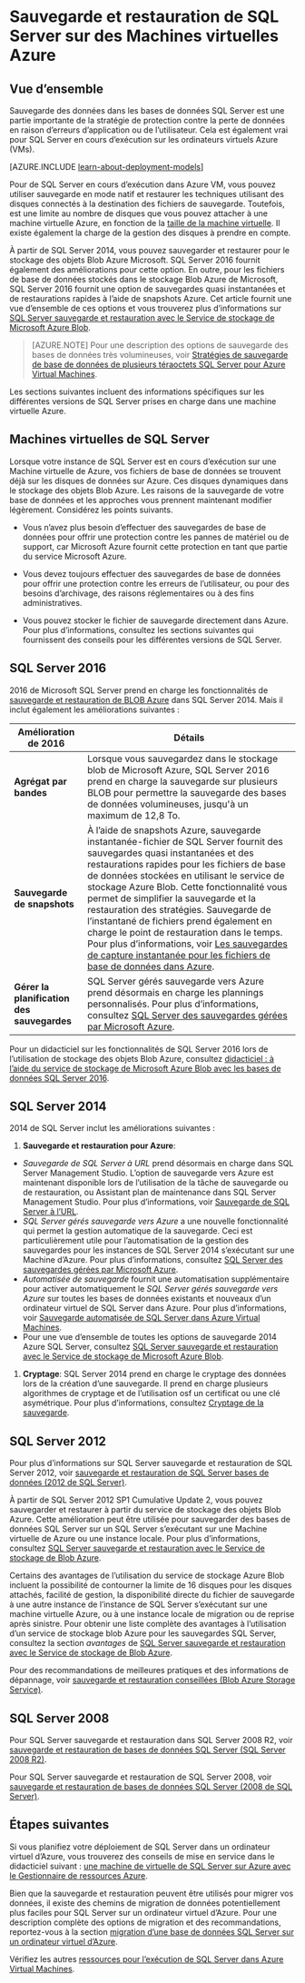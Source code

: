 <properties
    pageTitle="Sauvegarde et restauration pour SQL Server | Microsoft Azure"
    description="Décrit les considérations de sauvegarde et de restauration pour les bases de données SQL Server en cours d’exécution sur Azure Virtual Machines."
    services="virtual-machines-windows"
    documentationCenter="na"
    authors="rothja"
    manager="jhubbard"
    editor=""
    tags="azure-resource-management" />

<tags
    ms.service="virtual-machines-windows"
    ms.devlang="na"
    ms.topic="article"
    ms.tgt_pltfrm="vm-windows-sql-server"
    ms.workload="infrastructure-services"
    ms.date="08/19/2016"
    ms.author="jroth" />

# <a name="backup-and-restore-for-sql-server-in-azure-virtual-machines"></a>Sauvegarde et restauration de SQL Server sur des Machines virtuelles Azure

## <a name="overview"></a>Vue d’ensemble

Sauvegarde des données dans les bases de données SQL Server est une partie importante de la stratégie de protection contre la perte de données en raison d’erreurs d’application ou de l’utilisateur. Cela est également vrai pour SQL Server en cours d’exécution sur les ordinateurs virtuels Azure (VMs).

[AZURE.INCLUDE [learn-about-deployment-models](../../includes/learn-about-deployment-models-both-include.md)]

Pour de SQL Server en cours d’exécution dans Azure VM, vous pouvez utiliser sauvegarde en mode natif et restaurer les techniques utilisant des disques connectés à la destination des fichiers de sauvegarde. Toutefois, est une limite au nombre de disques que vous pouvez attacher à une machine virtuelle Azure, en fonction de la [taille de la machine virtuelle](virtual-machines-linux-sizes.md). Il existe également la charge de la gestion des disques à prendre en compte.

À partir de SQL Server 2014, vous pouvez sauvegarder et restaurer pour le stockage des objets Blob Azure Microsoft. SQL Server 2016 fournit également des améliorations pour cette option. En outre, pour les fichiers de base de données stockés dans le stockage Blob Azure de Microsoft, SQL Server 2016 fournit une option de sauvegardes quasi instantanées et de restaurations rapides à l’aide de snapshots Azure. Cet article fournit une vue d’ensemble de ces options et vous trouverez plus d’informations sur [SQL Server sauvegarde et restauration avec le Service de stockage de Microsoft Azure Blob](https://msdn.microsoft.com/library/jj919148.aspx).

>[AZURE.NOTE] Pour une description des options de sauvegarde des bases de données très volumineuses, voir [Stratégies de sauvegarde de base de données de plusieurs téraoctets SQL Server pour Azure Virtual Machines](http://blogs.msdn.com/b/igorpag/archive/2015/07/28/multi-terabyte-sql-server-database-backup-strategies-for-azure-virtual-machines.aspx).

Les sections suivantes incluent des informations spécifiques sur les différentes versions de SQL Server prises en charge dans une machine virtuelle Azure.

## <a name="sql-server-virtual-machines"></a>Machines virtuelles de SQL Server

Lorsque votre instance de SQL Server est en cours d’exécution sur une Machine virtuelle de Azure, vos fichiers de base de données se trouvent déjà sur les disques de données sur Azure. Ces disques dynamiques dans le stockage des objets Blob Azure. Les raisons de la sauvegarde de votre base de données et les approches vous prennent maintenant modifier légèrement. Considérez les points suivants. 

- Vous n’avez plus besoin d’effectuer des sauvegardes de base de données pour offrir une protection contre les pannes de matériel ou de support, car Microsoft Azure fournit cette protection en tant que partie du service Microsoft Azure.

- Vous devez toujours effectuer des sauvegardes de base de données pour offrir une protection contre les erreurs de l’utilisateur, ou pour des besoins d’archivage, des raisons réglementaires ou à des fins administratives.

- Vous pouvez stocker le fichier de sauvegarde directement dans Azure. Pour plus d’informations, consultez les sections suivantes qui fournissent des conseils pour les différentes versions de SQL Server.

## <a name="sql-server-2016"></a>SQL Server 2016

2016 de Microsoft SQL Server prend en charge les fonctionnalités de [sauvegarde et restauration de BLOB Azure](https://msdn.microsoft.com/library/jj919148.aspx) dans SQL Server 2014. Mais il inclut également les améliorations suivantes :

| Amélioration de 2016               | Détails                          |
|---------------------|-------------------------------|
| **Agrégat par bandes**              | Lorsque vous sauvegardez dans le stockage blob de Microsoft Azure, SQL Server 2016 prend en charge la sauvegarde sur plusieurs BLOB pour permettre la sauvegarde des bases de données volumineuses, jusqu'à un maximum de 12,8 To.      |
| **Sauvegarde de snapshots**                | À l’aide de snapshots Azure, sauvegarde instantanée-fichier de SQL Server fournit des sauvegardes quasi instantanées et des restaurations rapides pour les fichiers de base de données stockées en utilisant le service de stockage Azure Blob. Cette fonctionnalité vous permet de simplifier la sauvegarde et la restauration des stratégies. Sauvegarde de l’instantané de fichiers prend également en charge le point de restauration dans le temps. Pour plus d’informations, voir [Les sauvegardes de capture instantanée pour les fichiers de base de données dans Azure](https://msdn.microsoft.com/library/mt169363%28v=sql.130%29.aspx).   |
| **Gérer la planification des sauvegardes**            | SQL Server gérés sauvegarde vers Azure prend désormais en charge les plannings personnalisés. Pour plus d’informations, consultez [SQL Server des sauvegardes gérées par Microsoft Azure](https://msdn.microsoft.com/library/dn449496.aspx).   |

Pour un didacticiel sur les fonctionnalités de SQL Server 2016 lors de l’utilisation de stockage des objets Blob Azure, consultez [didacticiel : à l’aide du service de stockage de Microsoft Azure Blob avec les bases de données SQL Server 2016](https://msdn.microsoft.com/library/dn466438.aspx).

## <a name="sql-server-2014"></a>SQL Server 2014

2014 de SQL Server inclut les améliorations suivantes :

1. **Sauvegarde et restauration pour Azure**:

 - *Sauvegarde de SQL Server à URL* prend désormais en charge dans SQL Server Management Studio. L’option de sauvegarde vers Azure est maintenant disponible lors de l’utilisation de la tâche de sauvegarde ou de restauration, ou Assistant plan de maintenance dans SQL Server Management Studio. Pour plus d’informations, voir [Sauvegarde de SQL Server à l’URL](https://msdn.microsoft.com/library/jj919148%28v=sql.120%29.aspx).
 - *SQL Server gérés sauvegarde vers Azure* a une nouvelle fonctionnalité qui permet la gestion automatique de la sauvegarde. Ceci est particulièrement utile pour l’automatisation de la gestion des sauvegardes pour les instances de SQL Server 2014 s’exécutant sur une Machine d’Azure. Pour plus d’informations, consultez [SQL Server des sauvegardes gérées par Microsoft Azure](https://msdn.microsoft.com/library/dn449496%28v=sql.120%29.aspx).
 - *Automatisée de sauvegarde* fournit une automatisation supplémentaire pour activer automatiquement le *SQL Server gérés sauvegarde vers Azure* sur toutes les bases de données existants et nouveaux d’un ordinateur virtuel de SQL Server dans Azure. Pour plus d’informations, voir [Sauvegarde automatisée de SQL Server dans Azure Virtual Machines](virtual-machines-windows-sql-automated-backup.md).
 - Pour une vue d’ensemble de toutes les options de sauvegarde 2014 Azure SQL Server, consultez [SQL Server sauvegarde et restauration avec le Service de stockage de Microsoft Azure Blob](https://msdn.microsoft.com/library/jj919148%28v=sql.120%29.aspx).

1. **Cryptage**: SQL Server 2014 prend en charge le cryptage des données lors de la création d’une sauvegarde. Il prend en charge plusieurs algorithmes de cryptage et de l’utilisation osf un certificat ou une clé asymétrique. Pour plus d’informations, consultez [Cryptage de la sauvegarde](https://msdn.microsoft.com/library/dn449489%28v=sql.120%29.aspx).

## <a name="sql-server-2012"></a>SQL Server 2012

Pour plus d’informations sur SQL Server sauvegarde et restauration de SQL Server 2012, voir [sauvegarde et restauration de SQL Server bases de données (2012 de SQL Server)](https://msdn.microsoft.com/library/ms187048%28v=sql.110%29.aspx).

À partir de SQL Server 2012 SP1 Cumulative Update 2, vous pouvez sauvegarder et restaurer à partir du service de stockage des objets Blob Azure. Cette amélioration peut être utilisée pour sauvegarder des bases de données SQL Server sur un SQL Server s’exécutant sur une Machine virtuelle de Azure ou une instance locale. Pour plus d’informations, consultez [SQL Server sauvegarde et restauration avec le Service de stockage de Blob Azure](https://msdn.microsoft.com/library/jj919148%28v=sql.110%29.aspx).

Certains des avantages de l’utilisation du service de stockage Azure Blob incluent la possibilité de contourner la limite de 16 disques pour les disques attachés, facilité de gestion, la disponibilité directe du fichier de sauvegarde à une autre instance de l’instance de SQL Server s’exécutant sur une machine virtuelle Azure, ou à une instance locale de migration ou de reprise après sinistre. Pour obtenir une liste complète des avantages à l’utilisation d’un service de stockage blob Azure pour les sauvegardes SQL Server, consultez la section *avantages* de [SQL Server sauvegarde et restauration avec le Service de stockage de Blob Azure](https://msdn.microsoft.com/library/jj919148%28v=sql.110%29.aspx).

Pour des recommandations de meilleures pratiques et des informations de dépannage, voir [sauvegarde et restauration conseillées (Blob Azure Storage Service)](https://msdn.microsoft.com/library/jj919149%28v=sql.110%29.aspx).

## <a name="sql-server-2008"></a>SQL Server 2008

Pour SQL Server sauvegarde et restauration dans SQL Server 2008 R2, voir [sauvegarde et restauration de bases de données SQL Server (SQL Server 2008 R2)](https://msdn.microsoft.com/library/ms187048%28v=sql.105%29.aspx).

Pour SQL Server sauvegarde et restauration de SQL Server 2008, voir [sauvegarde et restauration de bases de données SQL Server (2008 de SQL Server)](https://msdn.microsoft.com/library/ms187048%28v=sql.100%29.aspx).

## <a name="next-steps"></a>Étapes suivantes

Si vous planifiez votre déploiement de SQL Server dans un ordinateur virtuel d’Azure, vous trouverez des conseils de mise en service dans le didacticiel suivant : [une machine de virtuelle de SQL Server sur Azure avec le Gestionnaire de ressources Azure](virtual-machines-windows-portal-sql-server-provision.md).

Bien que la sauvegarde et restauration peuvent être utilisés pour migrer vos données, il existe des chemins de migration de données potentiellement plus faciles pour SQL Server sur un ordinateur virtuel d’Azure. Pour une description complète des options de migration et des recommandations, reportez-vous à la section [migration d’une base de données SQL Server sur un ordinateur virtuel d’Azure](virtual-machines-windows-migrate-sql.md).

Vérifiez les autres [ressources pour l’exécution de SQL Server dans Azure Virtual Machines](virtual-machines-windows-sql-server-iaas-overview.md).
